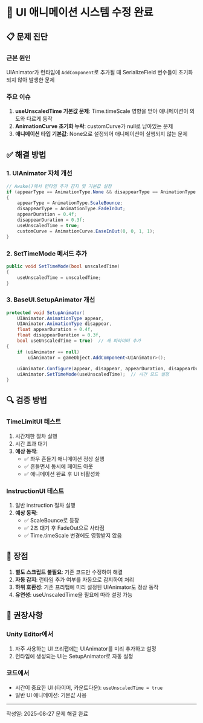 # 🎯 UI 애니메이션 시스템 수정 완료

## 📋 문제 진단

### 근본 원인
UIAnimator가 런타임에 `AddComponent`로 추가될 때 SerializeField 변수들이 초기화되지 않아 발생한 문제

### 주요 이슈
1. **useUnscaledTime 기본값 문제**: Time.timeScale 영향을 받아 애니메이션이 의도와 다르게 동작
2. **AnimationCurve 초기화 누락**: customCurve가 null로 남아있는 문제
3. **애니메이션 타입 기본값**: None으로 설정되어 애니메이션이 실행되지 않는 문제

## ✅ 해결 방법

### 1. UIAnimator 자체 개선
```csharp
// Awake()에서 런타임 추가 감지 및 기본값 설정
if (appearType == AnimationType.None && disappearType == AnimationType.None)
{
    appearType = AnimationType.ScaleBounce;
    disappearType = AnimationType.FadeInOut;
    appearDuration = 0.4f;
    disappearDuration = 0.3f;
    useUnscaledTime = true;
    customCurve = AnimationCurve.EaseInOut(0, 0, 1, 1);
}
```

### 2. SetTimeMode 메서드 추가
```csharp
public void SetTimeMode(bool unscaledTime)
{
    useUnscaledTime = unscaledTime;
}
```

### 3. BaseUI.SetupAnimator 개선
```csharp
protected void SetupAnimator(
    UIAnimator.AnimationType appear, 
    UIAnimator.AnimationType disappear, 
    float appearDuration = 0.4f, 
    float disappearDuration = 0.3f, 
    bool useUnscaledTime = true)  // 새 파라미터 추가
{
    if (uiAnimator == null)
        uiAnimator = gameObject.AddComponent<UIAnimator>();
    
    uiAnimator.Configure(appear, disappear, appearDuration, disappearDuration);
    uiAnimator.SetTimeMode(useUnscaledTime);  // 시간 모드 설정
}
```

## 🔍 검증 방법

### TimeLimitUI 테스트
1. 시간제한 절차 실행
2. 시간 초과 대기
3. **예상 동작**: 
   - ✅ 좌우 흔들기 애니메이션 정상 실행
   - ✅ 흔들면서 동시에 페이드 아웃
   - ✅ 애니메이션 완료 후 UI 비활성화

### InstructionUI 테스트
1. 일반 instruction 절차 실행
2. **예상 동작**:
   - ✅ ScaleBounce로 등장
   - ✅ 2초 대기 후 FadeOut으로 사라짐
   - ✅ Time.timeScale 변경에도 영향받지 않음

## 🎨 장점

1. **별도 스크립트 불필요**: 기존 코드만 수정하여 해결
2. **자동 감지**: 런타임 추가 여부를 자동으로 감지하여 처리
3. **하위 호환성**: 기존 프리팹에 미리 설정된 UIAnimator도 정상 동작
4. **유연성**: useUnscaledTime을 필요에 따라 설정 가능

## 📝 권장사항

### Unity Editor에서
1. 자주 사용하는 UI 프리팹에는 UIAnimator를 미리 추가하고 설정
2. 런타임에 생성되는 UI는 SetupAnimator로 자동 설정

### 코드에서
- 시간이 중요한 UI (타이머, 카운트다운): `useUnscaledTime = true`
- 일반 UI 애니메이션: 기본값 사용

---
작성일: 2025-08-27
문제 해결 완료